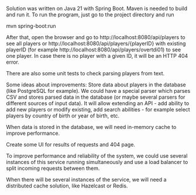 Solution was written on Java 21 with Spring Boot. Maven is needed to build and run it.
To run the program, just go to the project directory and run

mvn spring-boot:run

After that, open the browser and go to http://localhost:8080/api/players to see all players
or http://localhost:8080/api/players/{playerID} with existing playerID (for example http://localhost:8080/api/players/overtdi01) to see one player.
In case there is no player with a given ID, it will be an HTTP 404 error.

There are also some unit tests to check parsing players from text.

Some ideas about improvements:
Store data about players in the database (like PostgreSQL for example). We could have a special parser which parses CSV and stores parsed data in the database (or maybe several parsers for different sources of input data). It will allow extending an API - add ability to add new players or modify existing, add search abilities - for example select players by country of birth or year of birth, etc.

When data is stored in the database, we will need in-memory cache to improve performance.

Create some UI for results of requests and 404 page.

To improve performance and reliability of the system, we could use several instances of this service running simultaneously and use a load balancer to split incoming requests between them.

When there will be several instances of the service, we will need a distributed cache solution, like Hazelcast or Redis.
